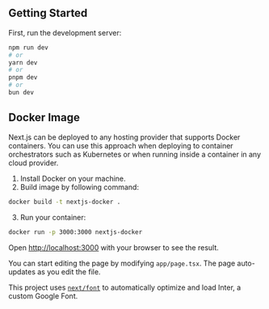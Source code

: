 
## Getting Started

First, run the development server:

```bash
npm run dev
# or
yarn dev
# or
pnpm dev
# or
bun dev
```

## Docker Image

Next.js can be deployed to any hosting provider that supports Docker containers. You can use this approach when deploying to container orchestrators such as Kubernetes or when running inside a container in any cloud provider.

1. Install Docker on your machine.
2. Build image by following command:

```bash
docker build -t nextjs-docker .
```

3. Run your container:

```bash
docker run -p 3000:3000 nextjs-docker
```

Open [http://localhost:3000](http://localhost:3000) with your browser to see the result.

You can start editing the page by modifying `app/page.tsx`. The page auto-updates as you edit the file.

This project uses [`next/font`](https://nextjs.org/docs/basic-features/font-optimization) to automatically optimize and load Inter, a custom Google Font.
